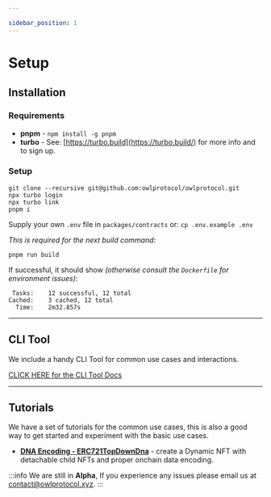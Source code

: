 ```yaml
---

sidebar_position: 1
---
```


# Setup

## Installation

### Requirements

- **pnpm** - `npm install -g pnpm`
- **turbo** - See: [https://turbo.build](https://turbo.build/) for more info and to sign up.

### Setup

```
git clone --recursive git@github.com:owlprotocol/owlprotocol.git
npx turbo login
npx turbo link
pnpm i
```

Supply your own `.env` file in `packages/contracts` or: `cp .env.example .env`

*This is required for the next build command:*

```
pnpm run build
```

If successful, it should show *(otherwise consult the `Dockerfile` for environment issues)*:

```
 Tasks:    12 successful, 12 total
Cached:    3 cached, 12 total
  Time:    2m32.857s
```
---

## CLI Tool

We include a handy CLI Tool for common use cases and interactions.

[CLICK HERE for the CLI Tool Docs](/contracts/getting-started/cli)

---

## Tutorials

We have a set of tutorials for the common use cases, this is also a good way to get started and experiment with the basic
use cases.

- [**DNA Encoding - ERC721TopDownDna**](/contracts/tutorial-topdowndna) - create a Dynamic NFT with detachable child NFTs and proper onchain data encoding.

:::info
We are still in **Alpha**, If you experience any issues please email us at [contact@owlprotocol.xyz](mailto:contact@owlprotocol.xyz).
:::


